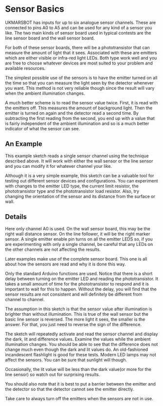 # Sensor Basics

UKMARSBOT has inputs for up to six analogue sensor channels. These are connected to pins A0 to A5 and can be used for any kind of a sensor you like. The two main kinds of sensor board used in typical contests are the line sensor board and the wall sensor board.

For both of these sensor boards, there will be a phototransistor that can measure the amount of light that it sees. Associated with these are emitters which are either visible or infra-red light LEDs. Both type work well and you are free to choose whatever devices are most suited to your problem and available resources.

The simplest possible use of the sensors is to have the emitter turned on all the time so that you can measure the light seen by the detector whenever you want. This method is not very reliable though since the result will vary when the ambient illumination changes.

A much better scheme is to read the sensor value twice. First, it is read with the emitters off. This measures the amount of background light. Then the emitter is turned on again and the detector read a second time. By subtracting the first reading from the second, you end up with a value that is fairly independent of the ambient illumination and so is a much better indicator of what the sensor can see.

## An Example

This example sketch reads a single sensor channel using the technique described above. It will work with either the wall sensor or the line sensor and you can modify it for whatever channel your like.

Although it is a very simple example, this sketch can be a valuable tool for testing out different sensor devices and configurations. You can experiment with changes to the emitter LED type, the current limit resistor, the phototransistor type and the phototransistor load resistor. Also, try changing the orientation of the sensor and its distance from the surface or wall.

## Details

Here only channel A0 is used. On the wall sensor board, this may be the right wall distance sensor. On the line follower, it will be the right marker sensor. A single emitter enable pin turns on all the emitter LEDS so, if you are experimenting with only a single channel, be careful that any LEDs on the other channels are not affecting the results.

Later examples make use of the complete sensor board. This one is all about how the sensors are read and why it is done this way.

Only the standard Arduino functions are used. Notice that there is a short delay between turning on the emitter LED and reading the phototransistor. It takes a small amount of time for the phototransistor to respond and it is important to wait for this to happen. Without the delay, you will find that the sensor results are not consistent and will definitely be different from channel to channel.

The assumption in this sketch is that the sensor value after illumination is brighter than without illumination. This is true of the wall sensor but the basic line sensor is reversed. The more light it sees, the smaller is the answer. For that, you just need to reverse the sign of the difference.

The sketch will repeatedly activate and read the sensor channel and display the dark, lit and difference values. Examine the values while the ambient illumination changes. You should be able to see that the difference does not change much even though the dark and lit values do. An old-fashioned incandescent flashlight is good for these tests. Modern LED lamps may not affect the sensors. You can be sure that sunlight will though.

Occasionally, the lit value will be less than the dark value(or more for the line sensor) so watch out for surprising results.

You should also note that it is best to put a barrier between the emitter and the detector so that the detector cannot see the emitter directly.

Take care to always turn off the emitters when the sensors are not in use.